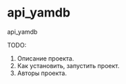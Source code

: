 # api_yamdb
api_yamdb

TODO:
1. Описание проекта.
2. Как установить, запустить проект.
3. Авторы проекта.